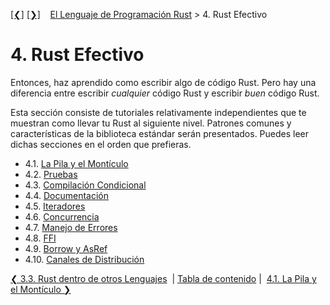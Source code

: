 [[❮]](ch03-03-rust-inside-other-languages.md)
[[❯]](ch04-01-the-stack-and-the-heap.md)
&nbsp;&nbsp;
[El Lenguaje de Programación Rust](_index.md) > 4. Rust Efectivo

# 4. Rust Efectivo

Entonces, haz aprendido como escribir algo de código Rust. Pero hay una
diferencia entre escribir *cualquier* código Rust y escribir *buen* código Rust.

Esta sección consiste de tutoriales relativamente independientes que te muestran
como llevar tu Rust al siguiente nivel. Patrones comunes y características de la
biblioteca estándar serán presentados. Puedes leer dichas secciones en el orden
que prefieras.

- 4.1. [La Pila y el Montículo](ch04-01-the-stack-and-the-heap.md)
- 4.2. [Pruebas](ch04-02-testing.md)
- 4.3. [Compilación Condicional](ch04-03-conditional-compilation.md)
- 4.4. [Documentación](ch04-04-documentation.md)
- 4.5. [Iteradores](ch04-05-iterators.md)
- 4.6. [Concurrencia](ch04-06-concurrency.md)
- 4.7. [Manejo de Errores](ch04-07-error-handling.md)
- 4.8. [FFI](ch04-08-ffi.md)
- 4.9. [Borrow y AsRef](ch04-09-borrow-and-asref.md)
- 4.10. [Canales de Distribución](ch04-10-release-channels.md)

[❮ 3.3. Rust dentro de otros Lenguajes](ch03-03-rust-inside-other-languages.md)
&nbsp;|&nbsp;[Tabla de contenido](_index.md)&nbsp;|&nbsp;
[4.1. La Pila y el Montículo ❯](ch04-01-the-stack-and-the-heap.md)
